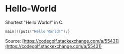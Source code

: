 # Hello-World
Shortest "Hello World!" in C.

```C
main(){puts("Hello World!");}
```
Source: [https://codegolf.stackexchange.com/a/55431](https://codegolf.stackexchange.com/a/55431)

